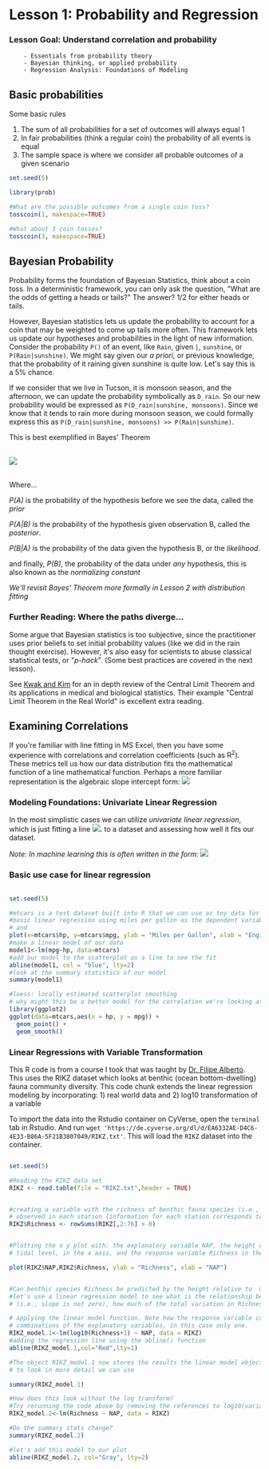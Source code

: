 # Lesson 1: Probability and Regression

### Lesson Goal: Understand correlation and probability

        - Essentials from probability theory
        - Bayesian thinking, or applied probability
        - Regression Analysis: Foundations of Modeling

## Basic probabilities

Some basic rules
  1. The sum of all probabilities for a set of outcomes will always equal 1
  2. In fair probabilities (think a regular coin) the probability of all events is equal
  3. The sample space is where we consider all probable outcomes of a given scenario

```R
set.seed(5)

library(prob)

#What are the possible outcomes from a single coin toss?
tosscoin(1, makespace=TRUE)

#What about 3 coin tosses?
tosscoin(3, makespace=TRUE)

```

## Bayesian Probability

Probability forms the foundation of Bayesian Statistics, think about a coin toss. In a deterministic framework, you can only ask the question, "What are the odds of getting a heads or tails?" The answer? 1/2 for either heads or tails.

 However, Bayesian statistics lets us update the probability to account for a coin that may be weighted to come up tails more often. This framework lets us update our hypotheses and probabilities in the light of new information. Consider the probability `P()` of an event, like `Rain`, given `|`, `sunshine`, or `P(Rain|sunshine)`. We might say given our *a priori*, or previous knowledge, that the probability of it raining given sunshine is quite low. Let's say this is a 5% chance.

 If we consider that we live in Tucson, it is monsoon season, and the afternoon, we can update the probability symbolically as `D_rain`. So our new probability would be expressed as `P(D_rain|sunshine, monsoons)`. Since we know that it tends to rain more during monsoon season, we could formally express this as `P(D_rain|sunshine, monsoons) >> P(Rain|sunshine)`.

This is best exemplified in Bayes' Theorem

<br>
<img src="https://render.githubusercontent.com/render/math?math=P(A \mid B) = \frac{P(B \mid A) \, P(A)}{P(B)}">
<br><br>

Where...

*P(A)* is the probability of the hypothesis before we see the data, called the *prior*

*P(A|B)* is the probability of the hypothesis given observation B, called the *posterior*.

*P(B|A)* is the probability of the data given the hypothesis B, or the *likelihood*.

and finally, *P(B)*, the probability of the data under *any* hypothesis, this is also known as the *normalizing constant*

*We'll revisit Bayes' Theorem more formally in Lesson 2 with distribution fitting*

### Further Reading: Where the paths diverge...

Some argue that Bayesian statistics is too subjective, since the practitioner uses prior beliefs to set initial probability values (like we did in the rain thought exercise).
However, it's also easy for scientists to abuse classical statistical tests, or "*p-hack*". (Some best practices are covered in the next lesson).

See [Kwak and Kim](https://www.ncbi.nlm.nih.gov/pmc/articles/PMC5370305/) for an in
depth review of the Central Limit Theorem and its applications in medical and biological statistics. Their example
"Central Limit Theorem in the Real World" is excellent extra reading.

## Examining Correlations

If you're familiar with line fitting in MS Excel, then you have some experience with correlations and correlation coefficients (such as R<sup>2</sup>). These metrics tell us how our data distribution fits the mathematical function of a line mathematical function. Perhaps a more familiar representation is the algebraic slope intercept form: <img src="https://render.githubusercontent.com/render/math?math=y = mx %2B b">

### Modeling Foundations: Univariate Linear Regression

In the most simplistic cases we can utilize _univariate linear regression_, which is just fitting a line <img src="https://render.githubusercontent.com/render/math?math=y = mx %2B b">. to a dataset and assessing how well it fits our dataset.

_Note: In machine learning this is often written in the form:_ <img src="https://render.githubusercontent.com/render/math?math=h_{\theta}(x) = \theta_{0} %2B \theta_{1}x">

### Basic use case for linear regression
```R

set.seed(5)

#mtcars is a test dataset built into R that we can use as toy data for exploring concepts
#basic linear regression using miles per gallon as the dependent variable
# and
plot(x=mtcars$hp, y=mtcars$mpg, ylab = "Miles per Gallon", xlab = "Engine Horsepower")
#make a linear model of our data
model1<-lm(mpg~hp, data=mtcars)
#add our model to the scatterplot as a line to see the fit
abline(model1, col = "blue", lty=2)
#look at the summary statistics of our model
summary(model1)

#loess: locally estimated scatterplot smoothing
# why might this be a better model for the correlation we're looking at?
library(ggplot2)
ggplot(data=mtcars,aes(x = hp, y = mpg)) +
  geom_point() +
  geom_smooth()
```

### Linear Regressions with Variable Transformation

This R code is from a course I took that was taught by [Dr. Filipe Alberto](https://uwm.edu/biology/people/alberto-filipe/). This uses the RIKZ dataset which looks at benthic (ocean bottom-dwelling) fauna community diversity. This code chunk extends the linear regression modeling by incorporating: 1) real world data and 2) log10 transformation of a variable

To import the data into the Rstudio container on CyVerse, open the `terminal` tab in Rstudio. And run `wget 'https://de.cyverse.org/dl/d/EA6332AE-D4C6-4E33-B86A-5F21B3807049/RIKZ.txt'`. This will load the `RIKZ` dataset into the container.

```R

set.seed(5)

#Reading the RIKZ data set
RIKZ <- read.table(file = "RIKZ.txt",header = TRUE)


#creating a variable with the richness of benthic fauna species (i.e., the number of different species)
# observed in each station (information for each station corresponds to a row in the table)
RIKZ$Richness <- rowSums(RIKZ[,2:76] > 0)


#Plotting the x y plot with: the explanatory variable NAP, the height of the sampling station relative to the mean
# tidal level, in the x axis, and the response variable Richness in the y axis, as is the convention.

plot(RIKZ$NAP,RIKZ$Richness, ylab = "Richness", xlab = "NAP")


#Can benthic species Richness be predicted by the height relative to  mean sea level were the sample was taken
#let's use a linear regression model to see what is the relationship between Richness and NAP. Is there a relationship?
# (i.e., slope is not zero), how much of the total variation in Richness is explained by NAP?

# applying the linear model function. Note how the response variable comes first followed by the ~ symbol and the linear
# combinations of the explanatory variables, in this case only one.
RIKZ_model.1<-lm(log10(Richness+1) ~ NAP, data = RIKZ)
#adding the regression line using the abline() function
abline(RIKZ_model.1,col="Red",lty=1)

#The object RIKZ_model.1 now stores the results the linear model object
# to look in more detail we can use

summary(RIKZ_model.1)

#How does this look without the log transform?
#Try rerunning the code above by removing the references to log10(variable)
RIKZ_model.2<-lm(Richness ~ NAP, data = RIKZ)

#Do the summary stats change?
summary(RIKZ_model.2)

#let's add this model to our plot
abline(RIKZ_model.2, col="Gray", lty=2)
```
